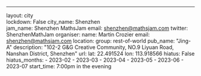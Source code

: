 ---
layout: city                                           
lockdown: False
city_name: Shenzhen                                                               
jam_name: Shenzhen MathsJam
email: shenzhen@mathsjam.com
twitter: ShenzhenMathJam
organiser:
    name: Martin Crozier
    email: shenzhen@mathsjam.com
location:
    group: rest-of-world
    pub_name: "Jing-A"
    description: "102-2 G&G Creative Community, NO.9 Liyuan Road, Nanshan District, Shenzhen"
    url: 
    lat: 22.491524
    lon: 113.918566
hiatus: False
hiatus_months:
    - 2023-02
    - 2023-03
    - 2023-04
    - 2023-05
    - 2023-06
    - 2023-07
start_time: 7:00pm in the evening
